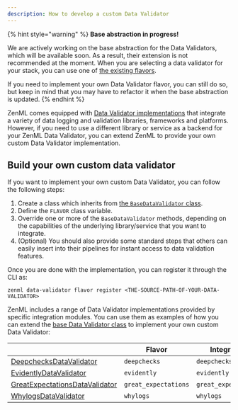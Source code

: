 ```yaml
---
description: How to develop a custom Data Validator
---
```


{% hint style="warning" %}
**Base abstraction in progress!**

We are actively working on the base abstraction for the Data Validators, which 
will be available soon. As a result, their extension is not recommended at the 
moment. When you are selecting a data validator for your stack, you can use 
one of [the existing flavors](./data-validators.md#data-validator-flavors).

If you need to implement your own Data Validator flavor, you can still do so,
but keep in mind that you may have to refactor it when the base abstraction
is updated. 
{% endhint %}

ZenML comes equipped with [Data Validator implementations](./data-validators.md#data-validator-flavors)
that integrate a variety of data logging and validation libraries, frameworks
and platforms. However, if you need to use a different library or service as a
backend for your ZenML Data Validator, you can extend ZenML to provide your own
custom Data Validator implementation.

## Build your own custom data validator

If you want to implement your own custom Data Validator, you can follow the
following steps:

1. Create a class which inherits from [the `BaseDataValidator` class](https://apidocs.zenml.io/latest/api_docs/data_validators/#zenml.data_validators.base_data_validator.BaseDataValidator).
2. Define the `FLAVOR` class variable.
3. Override one or more of the `BaseDataValidator` methods, depending on the
capabilities of the underlying library/service that you want to integrate.
4. (Optional) You should also provide some standard steps that others can easily
insert into their pipelines for instant access to data validation features.

Once you are done with the implementation, you can register it through the CLI 
as:

```shell
zenml data-validator flavor register <THE-SOURCE-PATH-OF-YOUR-DATA-VALIDATOR>
```

ZenML includes a range of Data Validator implementations provided by specific
integration modules. You can use them as examples of how you can extend the [base Data Validator class](https://apidocs.zenml.io/latest/api_docs/data_validators/#zenml.data_validators.base_data_validator.BaseDataValidator)
to implement your own custom Data Validator:


|                                                                                                                                                                           | Flavor         | Integration  |
|---------------------------------------------------------------------------------------------------------------------------------------------------------------------------|----------------|--------------|
| [DeepchecksDataValidator](https://apidocs.zenml.io/latest/api_docs/integrations/#zenml.integrations.deepchecks.data_validators.deepchecks_data_validator.DeepchecksDataValidator)                          | `deepchecks`         | `deepchecks`   |
| [EvidentlyDataValidator](https://apidocs.zenml.io/latest/api_docs/integrations/#zenml.integrations.evidently.data_validators.evidently_data_validator.EvidentlyDataValidator)                             | `evidently`          | `evidently`   |
| [GreatExpectationsDataValidator](https://apidocs.zenml.io/latest/api_docs/integrations/#zenml.integrations.great_expectations.data_validators.ge_data_validator.GreatExpectationsDataValidator) | `great_expectations` | `great_expectations` |
| [WhylogsDataValidator](hhttps://apidocs.zenml.io/latest/api_docs/integrations/#zenml.integrations.whylogs.data_validators.whylogs_data_validator.WhylogsDataValidator) | `whylogs`       | `whylogs`     |
